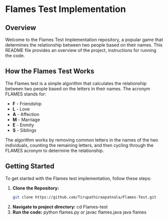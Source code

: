 # Flames Test Implementation

## Overview
Welcome to the Flames Test Implementation repository, a popular game that determines the relationship between two people based on their names. This README file provides an overview of the project, instructions for running the code.

## How the Flames Test Works
The Flames test is a simple algorithm that calculates the relationship between two people based on the letters in their names. The acronym FLAMES stands for:
- **F** - Friendship
- **L** - Love
- **A** - Affection
- **M** - Marriage
- **E** - Enmity
- **S** - Siblings
  
The algorithm works by removing common letters in the names of the two individuals, counting the remaining letters, and then cycling through the FLAMES acronym to determine the relationship.


## Getting Started
To get started with the Flames test implementation, follow these steps:

1. **Clone the Repository:**
   ```bash
   git clone https://github.com/Tirupathiraopatnala/Flames-Test.git
3. **Navigate to project directory:**
   cd Flames-test
4. **Run the code:**
   python flames.py
   or
   javac flames.java
   java flames



